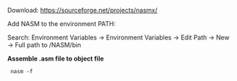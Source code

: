 Download: https://sourceforge.net/projects/nasmx/

Add NASM to the environment PATH: 

Search: Environment Variables ->  Environment Variables -> Edit Path -> New -> Full path to /NASM/bin



**Assemble .asm file to object file**

     nasm -f 
